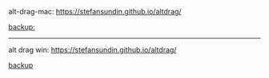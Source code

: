 alt-drag-mac:
https://stefansundin.github.io/altdrag/

[backup:](https://kasusa.lanzoul.com/iNH8C36iookb)

---

alt drag win:
https://stefansundin.github.io/altdrag/

[backup](https://kasusa.lanzoul.com/iGiCg36ioo3e)

